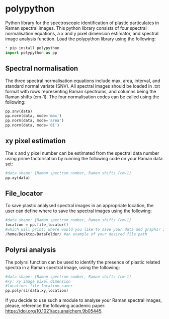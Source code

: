 # polypython
Python library for the spectroscopic identification of plastic particulates in Raman spectral images. This python library consists of four spectral normalisation equations, a x and y pixel dimension estimator, and spectral image analysis function. Load the polypython library using the following:

```python
* pip install polypython
import polypython as pp
```
## Spectral normalisation
The three spectral normalisation equations include max, area, interval, and standard normal variate (SNV). All spectral images should be loaded in .txt format with rows representing Raman spectrums, and columns being the Raman shifts (cm-1). The four normalisation codes can be called using the following:

```python
pp.snv(data)
pp.norm(data, mode='max')
pp.norm(data, mode='area')
pp.norm(data, mode='01')
```

## xy pixel estimation
The x and y pixel number can be estimated from the spectral data number using prime factorisation by running the following code on your Raman data set:
```python
#data shape: [Raman spectrum number, Raman shifts (cm-1)
pp.xy(data)
```

## File_locator
To save plastic analysed spectral images in an appropriate location, the user can define where to save the spectral images using the following:
```python
#data shape: [Raman spectrum number, Raman shifts (cm-1)
location = pp.file_locator()
#which will print: where would you like to save your data and graphs? i.e. "/home/Desktop/DataFolder" 
/home/Desktop/DataFolder/ #an example of your desired file path
```

## Polyrsi analysis
The polyrsi function can be used to identify the presence of plastic related spectra in a Raman spectral image, using the following:
```python
#data shape: [Raman spectrum number, Raman shifts (cm-1)
#xy: xy image pixel dimension
#location: file location saver
pp.polyrsi(data,xy,location)
```

If you decide to use such a module to analyse your Raman spectral images, please, reference the following academic paper: https://doi.org/10.1021/acs.analchem.9b05445.


